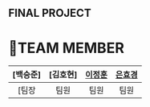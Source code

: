 ## FINAL PROJECT

# 🦖TEAM MEMBER
|[백승준]|[김호현]|[이정훈](https://github.com/gugucone999)|[은효경](https://github.com/MintBANG)|
|:---:|:---:|:---:|:---:|
[팀장|팀원|팀원|팀원|
